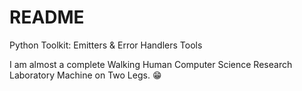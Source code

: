 # README
Python Toolkit: Emitters &amp; Error Handlers Tools

I am almost a complete Walking Human Computer Science Research Laboratory Machine on Two Legs. 😁
